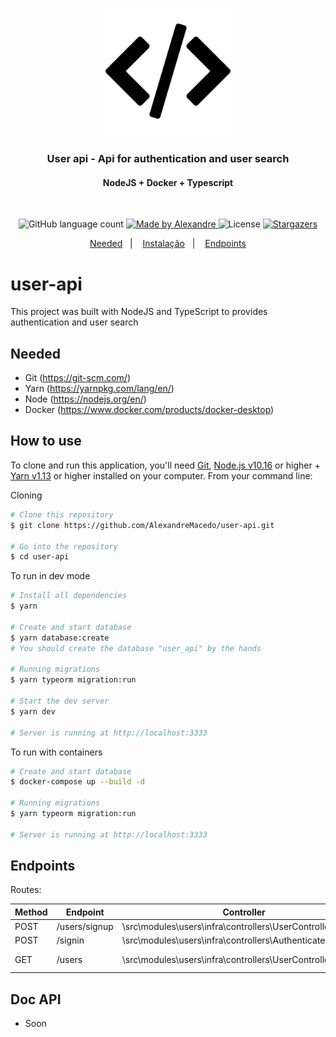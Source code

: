 <h1 align="center">
  <img alt="user-api" title="user-api" src=".github/programming-code-signs.png" width="200px" />
</h1>

<h3 align="center">
  User api - Api for authentication and user search
</h3>

<h4 align="center">
  NodeJS + Docker + Typescript
</h4>
</br>


<p align="center">
  <img alt="GitHub language count" src="https://img.shields.io/github/languages/count/AlexandreMacedo/user-api?color=%2304D361">

  <a href="https://github.com/AlexandreMacedo">
    <img alt="Made by Alexandre" src="https://img.shields.io/badge/made%20by-Alexandre-%2304D361">
  </a>

  <img alt="License" src="https://img.shields.io/badge/license-MIT-%2304D361">

  <a href="https://github.com/AlexandreMacedo/user/stargazers">
    <img alt="Stargazers" src="https://img.shields.io/github/stars/AlexandreMacedo/user-api?style=social">
  </a>
</p>

<p align="center">
  <a href="#needed">Needed</a>&nbsp;&nbsp;&nbsp;|&nbsp;&nbsp;&nbsp;
  <a href="#how-to-use">Instalação</a>&nbsp;&nbsp;&nbsp;|&nbsp;&nbsp;&nbsp;
  <a href="#endpoints">Endpoints</a>
</p>


# user-api
This project was built with NodeJS and TypeScript to provides authentication and user search

## Needed

- Git (https://git-scm.com/)
- Yarn (https://yarnpkg.com/lang/en/)
- Node (https://nodejs.org/en/)
- Docker (https://www.docker.com/products/docker-desktop)

## How to use
To clone and run this application, you'll need [Git](https://git-scm.com), [Node.js v10.16][nodejs] or higher + [Yarn v1.13][yarn] or higher installed on your computer. From your command line:

Cloning
```bash
# Clone this repository
$ git clone https://github.com/AlexandreMacedo/user-api.git

# Go into the repository
$ cd user-api
```

To run in dev mode
```bash
# Install all dependencies
$ yarn

# Create and start database
$ yarn database:create
# You should create the database "user_api" by the hands

# Running migrations
$ yarn typeorm migration:run

# Start the dev server
$ yarn dev

# Server is running at http://localhost:3333
```

To run with containers
```bash
# Create and start database
$ docker-compose up --build -d

# Running migrations
$ yarn typeorm migration:run

# Server is running at http://localhost:3333
```

## Endpoints
Routes:

Method | Endpoint | Controller | Action | Authentication
--- | --- | --- | --- | ---
POST   | /users/signup                    | \src\modules\users\infra\controllers\UserController                                 | store      | no
POST   | /signin                          | \src\modules\users\infra\controllers\AuthenticateController                         | store      | no
GET    | /users                           | \src\modules\users\infra\controllers\UserController                                 | list one   | yes

## Doc API
- Soon

[nodejs]: https://nodejs.org/
[yarn]: https://yarnpkg.com/